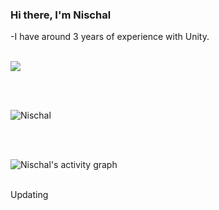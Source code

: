 ### Hi there, I'm Nischal


-I have around 3 years of experience with Unity.

<br />


 <img align="center" src="https://github-readme-stats.vercel.app/api/top-langs/?username=Nischal-012&layout=compact&theme=dark" />

<br/><br/>
<p><img align="center" src="https://github-readme-streak-stats.herokuapp.com/?user=Nischal-012&theme=dark" alt="Nischal" /></p>
<br/><br/>

<p><img align="center" src="https://activity-graph.herokuapp.com/graph?username=Nischal-012&theme=dracula" alt="Nischal's activity graph" /></p>
<br>
Updating
